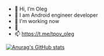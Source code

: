 - 👋 Hi, I’m Oleg
- 👀 I am Android engineer developer
- 🌱 I'm working now
- 💞️ 
- 📫 https://t.me/tpov_oleg

<!---
tpov/tpov is a ✨ special ✨ repository because its `README.md` (this file) appears on your GitHub profile.
You can click the Preview link to take a look at your changes.
--->
[![Anurag's GitHub stats](https://github-readme-stats.vercel.app/api?tpov=anuraghazra)](https://github.com/anuraghazra/github-readme-stats)

